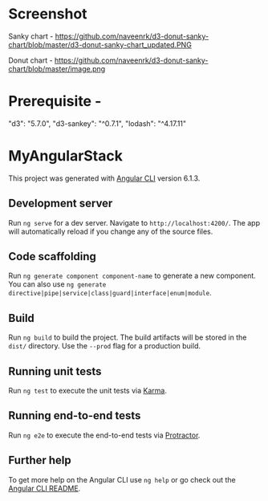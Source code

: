 # Screenshot
Sanky chart - https://github.com/naveenrk/d3-donut-sanky-chart/blob/master/d3-donut-sanky-chart_updated.PNG

Donut chart - https://github.com/naveenrk/d3-donut-sanky-chart/blob/master/image.png

# Prerequisite - 
"d3": "5.7.0",
"d3-sankey": "^0.7.1",
"lodash": "^4.17.11"

# MyAngularStack

This project was generated with [Angular CLI](https://github.com/angular/angular-cli) version 6.1.3.

## Development server

Run `ng serve` for a dev server. Navigate to `http://localhost:4200/`. The app will automatically reload if you change any of the source files.

## Code scaffolding

Run `ng generate component component-name` to generate a new component. You can also use `ng generate directive|pipe|service|class|guard|interface|enum|module`.

## Build

Run `ng build` to build the project. The build artifacts will be stored in the `dist/` directory. Use the `--prod` flag for a production build.

## Running unit tests

Run `ng test` to execute the unit tests via [Karma](https://karma-runner.github.io).

## Running end-to-end tests

Run `ng e2e` to execute the end-to-end tests via [Protractor](http://www.protractortest.org/).

## Further help

To get more help on the Angular CLI use `ng help` or go check out the [Angular CLI README](https://github.com/angular/angular-cli/blob/master/README.md).
